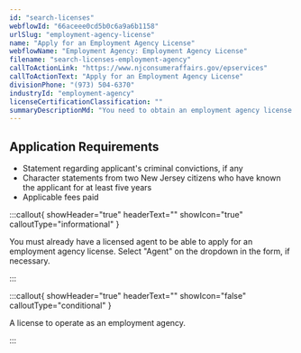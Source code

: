 ```yaml
---
id: "search-licenses"
webflowId: "66aceee0cd5b0c6a9a6b1158"
urlSlug: "employment-agency-license"
name: "Apply for an Employment Agency License"
webflowName: "Employment Agency: Employment Agency License"
filename: "search-licenses-employment-agency"
callToActionLink: "https://www.njconsumeraffairs.gov/epservices"
callToActionText: "Apply for an Employment Agency License"
divisionPhone: "(973) 504-6370"
industryId: "employment-agency"
licenseCertificationClassification: ""
summaryDescriptionMd: "You need to obtain an employment agency license before offering staffing services. Call or email Employment and Personnel Services to find out how to register."
---
```


## Application Requirements

- Statement regarding applicant's criminal convictions, if any
- Character statements from two New Jersey citizens who have known the applicant for at least five years
- Applicable fees paid

:::callout{ showHeader="true" headerText="" showIcon="true" calloutType="informational" }

You must already have a licensed agent to be able to apply for an employment agency license. Select "Agent" on the dropdown in the form, if necessary.

:::

:::callout{ showHeader="true" headerText="" showIcon="false" calloutType="conditional" }

A license to operate as an employment agency.

:::
